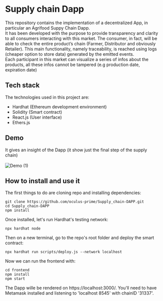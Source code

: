 # Supply chain Dapp
This repository contains the implementation of a decentralized App, in particular an Agrifood Suppy Chain Dapp. <br/>
It has been developed with the purpose to provide transparency and
clarity to all consumers interacting with this market. The consumer, in fact, will be able to check the
entire product’s  chain (Farmer, Distributor and obviously Retailer). This main functionality,
namely traceability, is reached using logs (cheaper option to store data) generated by the emitted
events. <br/>
Each participant in this market can visualize a series of infos about the products, all these infos cannot be tampered (e.g production date,
expiration date)

## Tech stack
The technologies used in this project are: <br/>
- Hardhat (Ethereum development environment) 
- Solidity (Smart contract)
- React.js (User interface)
- Ethers.js

## Demo
It gives an insight of the Dapp (it show just the final step of the supply chain) <br/>
<br/>
![Demo (1)](https://user-images.githubusercontent.com/125466565/219102149-d24c2649-a31e-4a49-91d1-074fe2c63526.gif)




## How to install and use it
The first things to do are cloning repo and installing dependencies: <br/>
```
git clone https://github.com/oculus-prime/Supply_chain-DAPP.git
cd Supply_chain-DAPP
npm install
```
Once installed, let's run Hardhat's testing network:<br/>
```
npx hardhat node
```
Then on a new terminal, go to the repo's root folder and deploy the smart contract: <br/>
```
npx hardhat run scripts/deploy.js --network localhost
```
Now we can run the frontend with: <br/>
```
cd frontend
npm install
npm start
```
The Dapp wille be rendered on https://localhost:3000/. You'll need to have Metamask installed and listening to 'localhost 8545'
with chainID '31337'.
